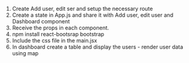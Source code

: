 1.  Create Add user, edit ser and setup the necessary route
2. Create a state in App.js and share it with Add user, edit user and Dashboard component
3. Receive the props in each component.
4. npm install react-bootsrap bootstrap
5. Include the css file in the main.jsx
6. In dashboard create a table and display the users - render user data using map